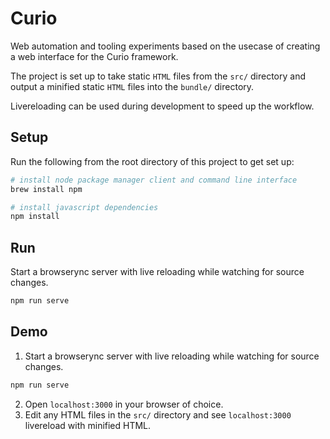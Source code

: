 # Curio

Web automation and tooling experiments based on the usecase of creating a web interface for the Curio framework.

The project is set up to take static `HTML` files from the `src/` directory and output a minified static `HTML` files into the `bundle/` directory.

Livereloading can be used during development to speed up the workflow.

## Setup

Run the following from the root directory of this project to get set up:

```sh
# install node package manager client and command line interface
brew install npm

# install javascript dependencies
npm install
```

## Run

Start a browserync server with live reloading while watching for source changes.
```sh
npm run serve
```

## Demo

1. Start a browserync server with live reloading while watching for source changes.
```sh
npm run serve
```
2. Open `localhost:3000` in your browser of choice.
3. Edit any HTML files in the `src/` directory and see `localhost:3000` livereload with minified HTML.
